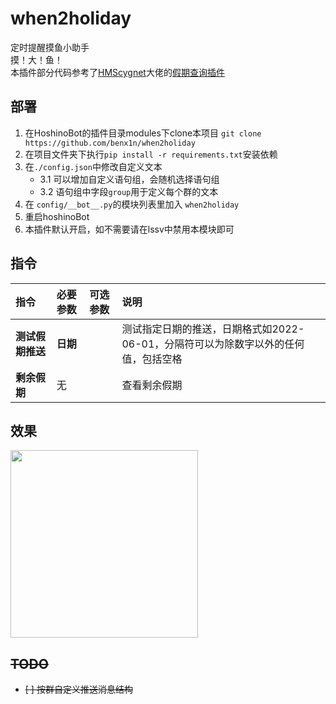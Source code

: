 # when2holiday

定时提醒摸鱼小助手<br>
摸！大！鱼！<br>
本插件部分代码参考了[HMScygnet](https://github.com/HMScygnet)大佬的[假期查询插件](https://github.com/pcrbot/holiday)

## 部署

1. 在HoshinoBot的插件目录modules下clone本项目 `git clone https://github.com/benx1n/when2holiday`
2. 在项目文件夹下执行`pip install -r requirements.txt`安装依赖
3. 在`./config.json`中修改自定义文本
   - 3.1 可以增加自定义语句组，会随机选择语句组 
   - 3.2 语句组中字段```group```用于定义每个群的文本
4. 在 `config/__bot__.py`的模块列表里加入 `when2holiday`
5. 重启hoshinoBot
6. 本插件默认开启，如不需要请在lssv中禁用本模块即可

## 指令

| 指令         | 必要参数   | 可选参数 | 说明                                             |
|:-----------|:-------|:-----|:-----------------------------------------------|
| **测试假期推送** | **日期** |      | 测试指定日期的推送，日期格式如2022-06-01，分隔符可以为除数字以外的任何值，包括空格 |
| **剩余假期**   | 无      |      | 查看剩余假期                                         |

## 效果

<div align="left">
  <img src="https://s1.ax1x.com/2022/04/25/Lo5w7D.jpg" width="300"  alt=""/>
</div>

## ~~TODO~~

- ~~[ ] 按群自定义推送消息结构~~
